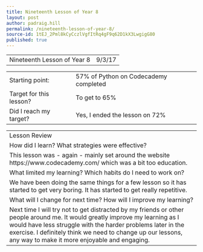 ```yaml
---
title: Nineteenth Lesson of Year 8
layout: post
author: padraig.hill
permalink: /nineteenth-lesson-of-year-8/
source-id: 1tEJ_2Pml8kCyCczlVgfItRq4gF9q62D1kX3LwgigG80
published: true
---
```

<table>
  <tr>
    <td>Nineteenth Lesson of Year 8</td>
    <td>9/3/17</td>
  </tr>
</table>


<table>
  <tr>
    <td>Starting point:</td>
    <td>57% of Python on Codecademy completed</td>
  </tr>
  <tr>
    <td>Target for this lesson?</td>
    <td>To get to 65% </td>
  </tr>
  <tr>
    <td>Did I reach my target? </td>
    <td>Yes, I ended the lesson on 72%</td>
  </tr>
</table>


<table>
  <tr>
    <td>Lesson Review</td>
  </tr>
  <tr>
    <td>How did I learn? What strategies were effective? </td>
  </tr>
  <tr>
    <td>This lesson was - again - mainly set around the website https://www.codecademy.com/ which was a bit too education. </td>
  </tr>
  <tr>
    <td>What limited my learning? Which habits do I need to work on? </td>
  </tr>
  <tr>
    <td>We have been doing the same things for a few lesson so it has started to get very boring. It has started to get really repetitive. </td>
  </tr>
  <tr>
    <td>What will I change for next time? How will I improve my learning?</td>
  </tr>
  <tr>
    <td>Next time I will try not to get distracted by my friends or other people around me. It would greatly improve my learning as I would have less struggle with the harder problems later in the exercise. I definitely think we need to change up our lessons, any way to make it more enjoyable and engaging. </td>
  </tr>
</table>


